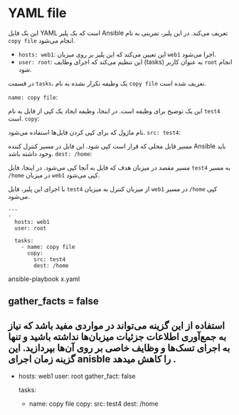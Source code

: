 # YAML file

این یک فایل YAML است که یک پلیر Ansible تعریف می‌کند. در این پلیر، تمرینی به نام `copy file` انجام می‌شود.

- `hosts: web1`: این تعیین می‌کند که این پلیر بر روی میزبان `web1` اجرا می‌شود.
- `user: root`: این تنظیم می‌کند که اجرای وظایف (tasks) به عنوان کاربر `root` انجام شود.

در قسمت `tasks`، یک وظیفه تکرار نشده به نام `copy file` تعریف شده است.

`name: copy file`:


این یک توضیح برای وظیفه است. در اینجا، وظیفه ایجاد یک کپی از فایل به نام `test4` است.
`copy`:

نام ماژول که برای کپی کردن فایل‌ها استفاده می‌شود.
`src: test4`:

مسیر فایل محلی که قرار است کپی شود. این فایل در مسیر کنترل کننده Ansible باید وجود داشته باشد.
`dest: /home`:

مسیر مقصد در میزبان هدف که فایل به آنجا کپی می‌شود. در اینجا، فایل `test4` به مسیر `/home` در میزبان `web1` کپی می‌شود.

با اجرای این پلیر، فایل `test4` از میزبان کنترل به میزبان `web1` در مسیر `/home` کپی می‌شود.

```
---
-
  hosts: web1
  user: root

  tasks:
    - name: copy file
      copy:
        src: test4
        dest: /home
```

ansible-playbook x.yaml


## gather_facts = false

استفاده از این گزینه می‌تواند در مواردی مفید باشد که نیاز به جمع‌آوری اطلاعات جزئیات میزبان‌ها نداشته باشید و تنها به اجرای تسک‌ها و وظایف خاصی بر روی آن‌ها بپردازید. این گزینه زمان اجرای anisble را کاهش میدهد .
---
-
  hosts: web1
  user: root
  gather_fact: false

  tasks:
    - name: copy file
      copy:
        src: test4
        dest: /home
```
